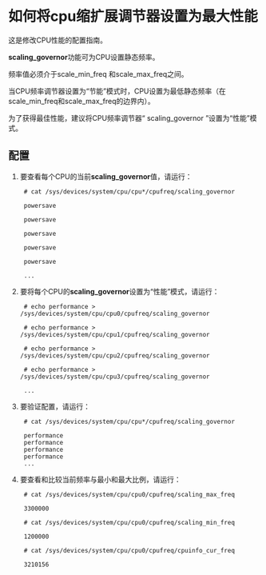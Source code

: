 # 如何将cpu缩扩展调节器设置为最大性能

这是修改CPU性能的配置指南。

**scaling_governor**功能可为CPU设置静态频率。

频率值必须介于scale_min_freq 和scale_max_freq之间。

当CPU频率调节器设置为“节能”模式时，CPU设置为最低静态频率（在scale_min_freq和scale_max_freq的边界内）。

为了获得最佳性能，建议将CPU频率调节器“ scaling_governor ”设置为“性能”模式。

## 配置

1. 要查看每个CPU的当前**scaling_governor**值，请运行：

        # cat /sys/devices/system/cpu/cpu*/cpufreq/scaling_governor

        powersave

        powersave

        powersave

        powersave

        powersave

        ...

2. 要将每个CPU的**scaling_governor**设置为“性能”模式，请运行：

        # echo performance > /sys/devices/system/cpu/cpu0/cpufreq/scaling_governor

        # echo performance > /sys/devices/system/cpu/cpu1/cpufreq/scaling_governor

        # echo performance > /sys/devices/system/cpu/cpu2/cpufreq/scaling_governor

        # echo performance > /sys/devices/system/cpu/cpu3/cpufreq/scaling_governor

        ...

3. 要验证配置，请运行：

        # cat /sys/devices/system/cpu/cpu*/cpufreq/scaling_governor

        performance
        performance
        performance
        performance
        ...

4. 要查看和比较当前频率与最小和最大比例，请运行：

        # cat /sys/devices/system/cpu/cpu0/cpufreq/scaling_max_freq

        3300000

        # cat /sys/devices/system/cpu/cpu0/cpufreq/scaling_min_freq

        1200000

        # cat /sys/devices/system/cpu/cpu0/cpufreq/cpuinfo_cur_freq

        3210156